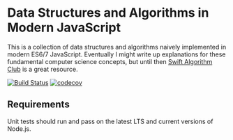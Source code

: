 # Data Structures and Algorithms in Modern JavaScript

This is a collection of data structures and algorithms naively implemented in modern ES6/7 JavaScript. Eventually I might write up explanations for these fundamental computer science concepts, but until then [Swift Algorithm Club](https://github.com/raywenderlich/swift-algorithm-club) is a great resource.

[![Build Status](https://travis-ci.org/jawang35/es-algorithms.svg)](https://travis-ci.org/jawang35/es-algorithms)
[![codecov](https://codecov.io/gh/jawang35/es-algorithms/branch/master/graph/badge.svg)](https://codecov.io/gh/jawang35/es-algorithms)

## Requirements
Unit tests should run and pass on the latest LTS and current versions of Node.js.
